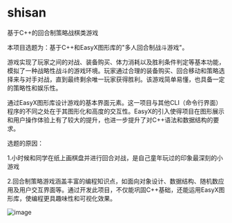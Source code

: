 # shisan
基于C++的回合制策略战棋类游戏

本项目选题为：基于C++和EasyX图形库的"多人回合制战斗游戏"。

游戏实现了玩家之间的对战、装备购买、体力消耗以及胜利条件判定等基本功能，模拟了一种战略性战斗的游戏环境。玩家通过合理的装备购买、回合移动和策略选择来与对手对战，直到最终剩余唯一玩家获得胜利。该游戏简单易懂，也具备一定的策略性和娱乐性。 

通过EasyX图形库设计游戏的基本界面元素。这一项目与其他CLI（命令行界面）程序的不同之处在于其图形化和高度的交互性。EasyX的引入使得项目在图形展示和用户操作体验上有了较大的提升，也进一步提升了对C++语法和数据结构的要求。

选题的原因：

1.小时候和同学在纸上画棋盘并进行回合对战，是自己童年玩过的印象最深刻的小游戏 

2.回合制策略游戏涵盖丰富的编程知识点，如面向对象设计、数据结构、随机数应用及用户交互界面等。通过开发此项目，不仅能巩固C++基础，还能运用EasyX图形库，使编程更具趣味性和可视化效果。

![image](https://github.com/user-attachments/assets/c2fe7cdc-a447-4d19-8f86-e3f215219dd5)

